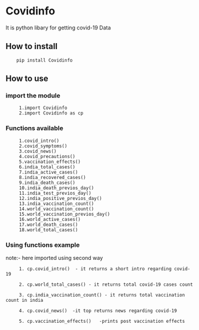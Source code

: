 # Covidinfo
It is python libary for getting covid-19 Data
## How to install
        pip install Covidinfo 

## How to use
   
   ### import the module
         1.import Covidinfo
         2.import Covidinfo as cp
         
   ### Functions available
         1.covid_intro()
         2.covid_symptoms()
         3.covid_news()
         4.covid_precautions()
         5.vaccination_effects()
         6.india_total_cases()
         7.india_active_cases()
         8.india_recovered_cases()
         9.india_death_cases()
         10.india_death_previos_day()
         11.india_test_previos_day()
         12.india_positive_previos_day()
         13.india_vaccination_count()
         14.world_vaccination_count()
         15.world_vaccination_previos_day()
         16.world_active_cases()
         17.world_death_cases()
         18.world_total_cases()
         
   ### Using functions example
   note:- here imported using second way
   
         1. cp.covid_intro()  - it returns a short intro regarding covid-19
         
         2. cp.world_total_cases() - it returns total covid-19 cases count 
         
         3. cp.india_vaccination_count() - it returns total vaccination count in india 
         
         4. cp.covid_news()  -it top returns news regarding covid-19
         
         5. cp.vaccination_effects()   -prints post vaccination effects
         
         
   
   

